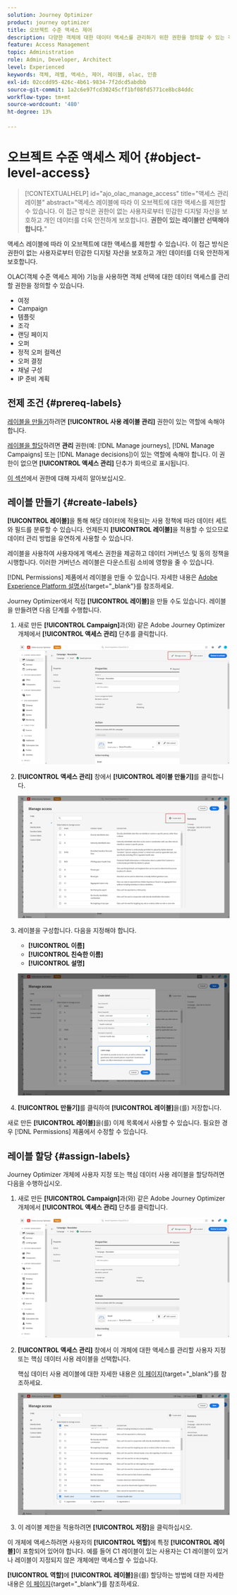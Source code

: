 ```yaml
---
solution: Journey Optimizer
product: journey optimizer
title: 오브젝트 수준 액세스 제어
description: 다양한 객체에 대한 데이터 액세스를 관리하기 위한 권한을 정의할 수 있는 객체 수준 액세스 제어에 대해 알아봅니다
feature: Access Management
topic: Administration
role: Admin, Developer, Architect
level: Experienced
keywords: 객체, 레벨, 액세스, 제어, 레이블, olac, 인증
exl-id: 02ccdd95-426c-4b61-9834-7f2dcd5abdbb
source-git-commit: 1a2c6e97fcd30245cff1bf08fd5771ce8bc84ddc
workflow-type: tm+mt
source-wordcount: '480'
ht-degree: 13%

---
```


# 오브젝트 수준 액세스 제어 {#object-level-access}

>[!CONTEXTUALHELP]
>id="ajo_olac_manage_access"
>title="액세스 관리 레이블"
>abstract="액세스 레이블에 따라 이 오브젝트에 대한 액세스를 제한할 수 있습니다. 이 접근 방식은 권한이 없는 사용자로부터 민감한 디지털 자산을 보호하고 개인 데이터를 더욱 안전하게 보호합니다. **권한이 있는 레이블만 선택해야 합니다.**"

액세스 레이블에 따라 이 오브젝트에 대한 액세스를 제한할 수 있습니다. 이 접근 방식은 권한이 없는 사용자로부터 민감한 디지털 자산을 보호하고 개인 데이터를 더욱 안전하게 보호합니다.

OLAC(객체 수준 액세스 제어) 기능을 사용하면 객체 선택에 대한 데이터 액세스를 관리할 권한을 정의할 수 있습니다.

* 여정
* Campaign
* 템플릿
* 조각
* 랜딩 페이지
* 오퍼
* 정적 오퍼 컬렉션
* 오퍼 결정
* 채널 구성
* IP 준비 계획


## 전제 조건 {#prereq-labels}

[레이블을 만들기](#create-labels)하려면 **[!UICONTROL 사용 레이블 관리]** 권한이 있는 역할에 속해야 합니다.

[레이블을 할당](#assign-labels)하려면 **관리** 권한(예: [!DNL Manage journeys], [!DNL Manage Campaigns] 또는 [!DNL Manage decisions])이 있는 역할에 속해야 합니다. 이 권한이 없으면 **[!UICONTROL 액세스 관리]** 단추가 회색으로 표시됩니다.

[이 섹션](../administration/permissions.md)에서 권한에 대해 자세히 알아보십시오.

## 레이블 만들기 {#create-labels}

**[!UICONTROL 레이블]**&#x200B;을 통해 해당 데이터에 적용되는 사용 정책에 따라 데이터 세트와 필드를 분류할 수 있습니다. 언제든지 **[!UICONTROL 레이블]**&#x200B;을 적용할 수 있으므로 데이터 관리 방법을 유연하게 사용할 수 있습니다.

레이블을 사용하여 사용자에게 액세스 권한을 제공하고 데이터 거버넌스 및 동의 정책을 시행합니다. 이러한 거버넌스 레이블은 다운스트림 소비에 영향을 줄 수 있습니다.

[!DNL Permissions] 제품에서 레이블을 만들 수 있습니다. 자세한 내용은 [Adobe Experience Platform 설명서](https://experienceleague.adobe.com/docs/experience-platform/access-control/abac/permissions-ui/labels.html){target="_blank"}를 참조하세요.

Journey Optimizer에서 직접 **[!UICONTROL 레이블]**&#x200B;을 만들 수도 있습니다. 레이블을 만들려면 다음 단계를 수행합니다.

1. 새로 만든 **[!UICONTROL Campaign]**&#x200B;과(와) 같은 Adobe Journey Optimizer 개체에서 **[!UICONTROL 액세스 관리]** 단추를 클릭합니다.

   ![Adobe Journey Optimizer의 액세스 관리 단추](assets/olac_1.png)

1. **[!UICONTROL 액세스 관리]** 창에서 **[!UICONTROL 레이블 만들기]**&#x200B;를 클릭합니다.

   ![](assets/olac_2.png)

1. 레이블을 구성합니다. 다음을 지정해야 합니다.

   * **[!UICONTROL 이름]**
   * **[!UICONTROL 친숙한 이름]**
   * **[!UICONTROL 설명]**

   ![레이블 구성 필드](assets/olac_3.png)

1. **[!UICONTROL 만들기]**&#x200B;를 클릭하여 **[!UICONTROL 레이블]**&#x200B;을(를) 저장합니다.

새로 만든 **[!UICONTROL 레이블]**&#x200B;을(를) 이제 목록에서 사용할 수 있습니다. 필요한 경우 [!DNL Permissions] 제품에서 수정할 수 있습니다.

## 레이블 할당 {#assign-labels}

Journey Optimizer 개체에 사용자 지정 또는 핵심 데이터 사용 레이블을 할당하려면 다음을 수행하십시오.

1. 새로 만든 **[!UICONTROL Campaign]**&#x200B;과(와) 같은 Adobe Journey Optimizer 개체에서 **[!UICONTROL 액세스 관리]** 단추를 클릭합니다.

   ![Adobe Journey Optimizer의 액세스 관리 단추](assets/olac_1.png)

1. **[!UICONTROL 액세스 관리]** 창에서 이 개체에 대한 액세스를 관리할 사용자 지정 또는 핵심 데이터 사용 레이블을 선택합니다.

   핵심 데이터 사용 레이블에 대한 자세한 내용은 [이 페이지](https://experienceleague.adobe.com/docs/experience-platform/data-governance/labels/reference.html){target="_blank"}를 참조하세요.

   ![](assets/olac_4.png)

1. 이 레이블 제한을 적용하려면 **[!UICONTROL 저장]**&#x200B;을 클릭하십시오.

이 개체에 액세스하려면 사용자의 **[!UICONTROL 역할]**&#x200B;에 특정 **[!UICONTROL 레이블]**&#x200B;이 포함되어 있어야 합니다. 예를 들어 C1 레이블이 있는 사용자는 C1 레이블이 있거나 레이블이 지정되지 않은 개체에만 액세스할 수 있습니다.

**[!UICONTROL 역할]**&#x200B;에 **[!UICONTROL 레이블]**&#x200B;을(를) 할당하는 방법에 대한 자세한 내용은 [이 페이지](https://experienceleague.adobe.com/docs/experience-platform/access-control/abac/permissions-ui/permissions.html#manage-labels-for-a-role){target="_blank"}를 참조하세요.
